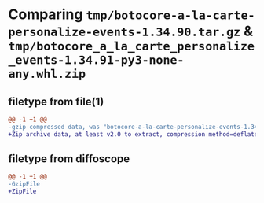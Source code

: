 # Comparing `tmp/botocore-a-la-carte-personalize-events-1.34.90.tar.gz` & `tmp/botocore_a_la_carte_personalize_events-1.34.91-py3-none-any.whl.zip`

## filetype from file(1)

```diff
@@ -1 +1 @@
-gzip compressed data, was "botocore-a-la-carte-personalize-events-1.34.90.tar", last modified: Wed Apr 24 01:02:16 2024, max compression
+Zip archive data, at least v2.0 to extract, compression method=deflate
```

## filetype from diffoscope

```diff
@@ -1 +1 @@
-GzipFile
+ZipFile
```


